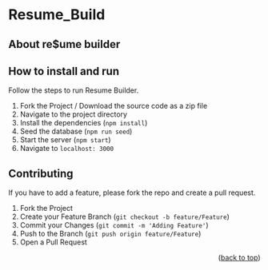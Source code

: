 # Resume_Build

<!-- re$ale -->
<!-- ABOUT THE PROJECT -->

## About re$ume builder

<!-- How to run Re$ume Build -->

## How to install and run

Follow the steps to run Resume Builder.

1. Fork the Project / Download the source code as a zip file
2. Navigate to the project directory
3. Install the dependencies (`npm install`)
4. Seed the database (`npm run seed`)
5. Start the server (`npm start`)
6. Navigate to `localhost: 3000`

<!-- CONTRIBUTING -->

## Contributing

If you have to add a feature, please fork the repo and create a pull request.

1. Fork the Project
2. Create your Feature Branch (`git checkout -b feature/Feature`)
3. Commit your Changes (`git commit -m 'Adding Feature'`)
4. Push to the Branch (`git push origin feature/Feature`)
5. Open a Pull Request

<p align="right">(<a href="#top">back to top</a>)</p>
